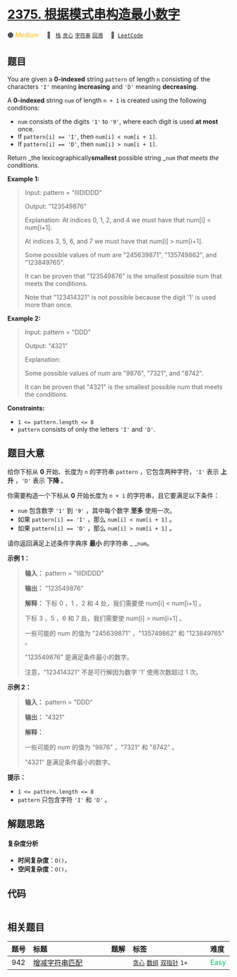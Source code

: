 # [2375. 根据模式串构造最小数字](https://leetcode.com/problems/construct-smallest-number-from-di-string)

🟠 <font color=#ffb800>Medium</font>&emsp; 🔖&ensp; [`栈`](/leetcode/outline/tag/stack.md) [`贪心`](/leetcode/outline/tag/greedy.md) [`字符串`](/leetcode/outline/tag/string.md) [`回溯`](/leetcode/outline/tag/backtracking.md)&emsp; 🔗&ensp;[`LeetCode`](https://leetcode.com/problems/construct-smallest-number-from-di-string)


## 题目

You are given a **0-indexed** string `pattern` of length `n` consisting of the
characters `'I'` meaning **increasing** and `'D'` meaning **decreasing**.

A **0-indexed** string `num` of length `n + 1` is created using the following
conditions:

  * `num` consists of the digits `'1'` to `'9'`, where each digit is used **at most** once.
  * If `pattern[i] == 'I'`, then `num[i] < num[i + 1]`.
  * If `pattern[i] == 'D'`, then `num[i] > num[i + 1]`.

Return _the lexicographically**smallest** possible string _`num` _that meets
the conditions._



**Example 1:**

> Input: pattern = "IIIDIDDD"
> 
> Output: "123549876"
> 
> Explanation: At indices 0, 1, 2, and 4 we must have that num[i] < num[i+1].
> 
> At indices 3, 5, 6, and 7 we must have that num[i] > num[i+1].
> 
> Some possible values of num are "245639871", "135749862", and "123849765".
> 
> It can be proven that "123549876" is the smallest possible num that meets the conditions.
> 
> Note that "123414321" is not possible because the digit '1' is used more than once.

**Example 2:**

> Input: pattern = "DDD"
> 
> Output: "4321"
> 
> Explanation:
> 
> Some possible values of num are "9876", "7321", and "8742".
> 
> It can be proven that "4321" is the smallest possible num that meets the conditions.

**Constraints:**

  * `1 <= pattern.length <= 8`
  * `pattern` consists of only the letters `'I'` and `'D'`.


## 题目大意

给你下标从 **0** 开始、长度为 `n` 的字符串 `pattern` ，它包含两种字符，`'I'` 表示 **上升**  ，`'D'` 表示
**下降**  。

你需要构造一个下标从 **0**  开始长度为 `n + 1` 的字符串，且它要满足以下条件：

  * `num` 包含数字 `'1'` 到 `'9'` ，其中每个数字 **至多**  使用一次。
  * 如果 `pattern[i] == 'I'` ，那么 `num[i] < num[i + 1]` 。
  * 如果 `pattern[i] == 'D'` ，那么 `num[i] > num[i + 1]` 。

请你返回满足上述条件字典序 **最小**  的字符串 _ _`num`。



**示例 1：**

> 
> 
> 
> 
> 
> **输入：** pattern = "IIIDIDDD"
> 
> **输出：** "123549876"
> 
> **解释：** 下标 0 ，1 ，2 和 4 处，我们需要使 num[i] < num[i+1] 。
> 
> 下标 3 ，5 ，6 和 7 处，我们需要使 num[i] > num[i+1] 。
> 
> 一些可能的 num 的值为 "245639871" ，"135749862" 和 "123849765" 。
> 
> "123549876" 是满足条件最小的数字。
> 
> 注意，"123414321" 不是可行解因为数字 '1' 使用次数超过 1 次。

**示例 2：**

> 
> 
> 
> 
> 
> **输入：** pattern = "DDD"
> 
> **输出：** "4321"
> 
> **解释：**
> 
> 一些可能的 num 的值为 "9876" ，"7321" 和 "8742" 。
> 
> "4321" 是满足条件最小的数字。
> 
> 



**提示：**

  * `1 <= pattern.length <= 8`
  * `pattern` 只包含字符 `'I'` 和 `'D'` 。


## 解题思路

#### 复杂度分析

- **时间复杂度**：`O()`，
- **空间复杂度**：`O()`，

## 代码

```javascript

```

## 相关题目

| 题号 | 标题 | 题解 | 标签 | 难度 |
| :------: | :------ | :------: | :------ | :------ |
| 942 | [增减字符串匹配](https://leetcode.com/problems/di-string-match) |  |  [`贪心`](/leetcode/outline/tag/greedy.md) [`数组`](/leetcode/outline/tag/array.md) [`双指针`](/leetcode/outline/tag/two-pointers.md) `1+` | <font color=#15bd66>Easy</font> |

<style>
.blue {
    background-color: #096dd9;
    padding: 0.25rem 0.5rem;
    margin: 0;
    font-size: 0.85em;
    border-radius: 3px;
    color: white;
    font-weight: 500;
}
table th:first-of-type { width: 10%; }
table th:nth-of-type(2) { width: 35%; }
table th:nth-of-type(3) { width: 10%; }
table th:nth-of-type(4) { width: 35%; }
table th:nth-of-type(5) { width: 10%; }
</style>
